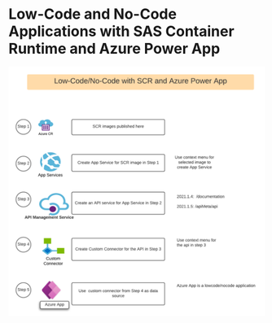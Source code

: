 # Low-Code and No-Code Applications with SAS Container Runtime and Azure Power App

![LowCodeNocode](Lowcode_Nocode.png)

